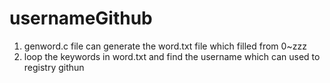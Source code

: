 # usernameGithub
1. genword.c file can generate the word.txt file which filled from 0~zzz 
2. loop the keywords in word.txt and find the username which can used to registry githun
